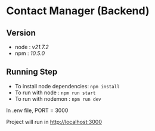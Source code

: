 # Contact Manager (Backend)

## Version 
* node : *v21.7.2*
* npm : *10.5.0*

## Running Step
* To install node dependencies: `npm install`
* To run with node : `npm run start`
* To run with nodemon : `npm run dev`

In .env file, PORT = 3000

Project will run in [http://localhost:3000](http://localhost:3000)